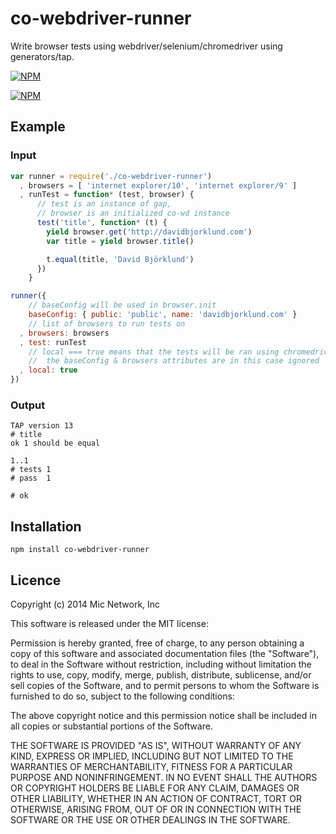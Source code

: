 # co-webdriver-runner

Write browser tests using webdriver/selenium/chromedriver using generators/tap.

[![NPM](https://nodei.co/npm/co-webdriver-runner.png?downloads&stars)](https://nodei.co/npm/co-webdriver-runner/)

[![NPM](https://nodei.co/npm-dl/co-webdriver-runner.png)](https://nodei.co/npm/co-webdriver-runner/)

## Example
### Input
```js
var runner = require('./co-webdriver-runner')
  , browsers = [ 'internet explorer/10', 'internet explorer/9' ]
  , runTest = function* (test, browser) {
      // test is an instance of gap,
      // browser is an initialized co-wd instance
      test('title', function* (t) {
        yield browser.get('http://davidbjorklund.com')
        var title = yield browser.title()

        t.equal(title, 'David Björklund')
      })
    }

runner({
    // baseConfig will be used in browser.init
    baseConfig: { public: 'public', name: 'davidbjorklund.com' }
    // list of browsers to run tests on
  , browsers: browsers
  , test: runTest
    // local === true means that the tests will be ran using chromedriver
    //  the baseConfig & browsers attributes are in this case ignored
  , local: true
})
```

### Output
```
TAP version 13
# title
ok 1 should be equal

1..1
# tests 1
# pass  1

# ok
```

## Installation

```
npm install co-webdriver-runner
```

## Licence

Copyright (c) 2014 Mic Network, Inc

This software is released under the MIT license:

Permission is hereby granted, free of charge, to any person obtaining a copy
of this software and associated documentation files (the "Software"), to deal
in the Software without restriction, including without limitation the rights
to use, copy, modify, merge, publish, distribute, sublicense, and/or sell
copies of the Software, and to permit persons to whom the Software is
furnished to do so, subject to the following conditions:

The above copyright notice and this permission notice shall be included in
all copies or substantial portions of the Software.

THE SOFTWARE IS PROVIDED "AS IS", WITHOUT WARRANTY OF ANY KIND, EXPRESS OR
IMPLIED, INCLUDING BUT NOT LIMITED TO THE WARRANTIES OF MERCHANTABILITY,
FITNESS FOR A PARTICULAR PURPOSE AND NONINFRINGEMENT. IN NO EVENT SHALL THE
AUTHORS OR COPYRIGHT HOLDERS BE LIABLE FOR ANY CLAIM, DAMAGES OR OTHER
LIABILITY, WHETHER IN AN ACTION OF CONTRACT, TORT OR OTHERWISE, ARISING FROM,
OUT OF OR IN CONNECTION WITH THE SOFTWARE OR THE USE OR OTHER DEALINGS IN
THE SOFTWARE.
